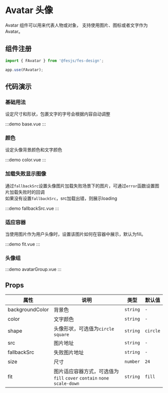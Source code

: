 # Avatar 头像

Avatar 组件可以用来代表人物或对象， 支持使用图片、图标或者文字作为 Avatar。

## 组件注册

```js
import { FAvatar } from '@fesjs/fes-design';

app.use(FAvatar);
```

## 代码演示

### 基础用法
设定尺寸和形状，包裹文字的字号会根据内容自动调整

:::demo
base.vue
:::

### 颜色
设定头像背景颜色和文字颜色

:::demo
color.vue
:::

### 加载失败显示图像
通过`fallbackSrc`设置头像图片加载失败场景下的图片，可通过`error`函数设置图片加载失败时的回调  
如果没有设置`fallbackSrc`，src加载出错，则展示loading

:::demo
fallbackSrc.vue
:::

### 适应容器
当使用图片作为用户头像时，设置该图片如何在容器中展示，默认为fill。

:::demo
fit.vue
:::

### 头像组


:::demo
avatarGroup.vue
:::

## Props

| 属性            | 说明                                                                    | 类型     | 默认值   |
| --------------- | ----------------------------------------------------------------------- | -------- | -------- |
| backgroundColor | 背景色                                                                  | `string` | `-`      |
| color           | 文字颜色                                                                | `string` | `-`      |
| shape           | 头像形状，可选值为`circle` `square`                                     | `string` | `circle` |
| src             | 图片地址                                                                | `string` | `-`      |
| fallbackSrc     | 失败图片地址                                                            | `string` | `-`      |
| size            | 尺寸                                                                    | `number` | `24`     |
| fit             | 图片适应容器方式，可选值为 `fill` `cover` `contain` `none` `scale-down` | `string` | `fill`   |


